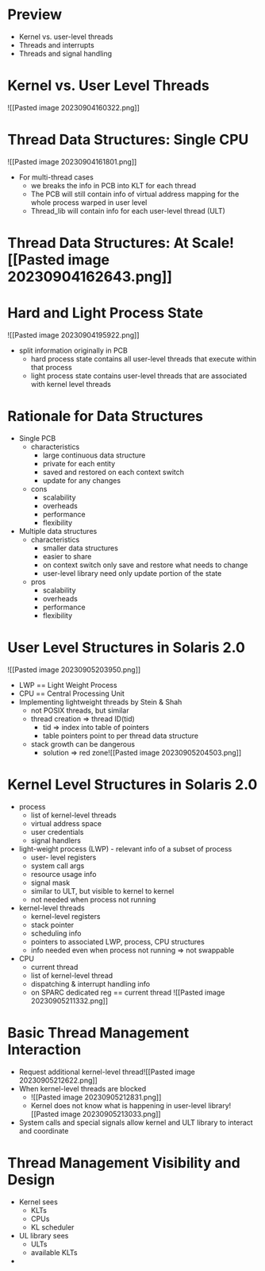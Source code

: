# Preview
- Kernel vs. user-level threads
- Threads and interrupts
- Threads and signal handling

# Kernel vs. User Level Threads
![[Pasted image 20230904160322.png]]
# Thread Data Structures: Single CPU
![[Pasted image 20230904161801.png]]
- For multi-thread cases
	- we breaks the info in PCB into KLT for each thread
	- The PCB will still contain info of virtual address mapping for the whole process warped in user level
	- Thread_lib will contain info for each user-level thread (ULT)

# Thread Data Structures: At Scale![[Pasted image 20230904162643.png]]
# Hard and Light Process State
![[Pasted image 20230904195922.png]]
- split information originally in PCB
	- hard process state contains all user-level threads that execute within that process
	- light process state contains user-level threads that are associated with kernel level threads
# Rationale for Data Structures
- Single PCB
	- characteristics
		- large continuous data structure
		- private for each entity
		- saved and restored on each context switch
		- update for any changes
	- cons
		- scalability
		- overheads
		- performance
		- flexibility
- Multiple data structures
	- characteristics
		- smaller data structures
		- easier to share
		- on context switch only save and restore what needs to change
		- user-level library need only update portion of the state
	- pros
		- scalability
		- overheads
		- performance
		- flexibility
# User Level Structures in Solaris 2.0
![[Pasted image 20230905203950.png]]
- LWP == Light Weight Process
- CPU == Central Processing Unit
- Implementing lightweight threads by Stein & Shah
	- not POSIX threads, but similar
	- thread creation => thread ID(tid)
		- tid => index into table of pointers
		- table pointers point to per thread data structure
	- stack growth can be dangerous
		- solution => red zone![[Pasted image 20230905204503.png]]
# Kernel Level Structures in Solaris 2.0
- process
	- list of kernel-level threads
	- virtual address space
	- user credentials
	- signal handlers
- light-weight process (LWP) - relevant info of a subset of process
	- user- level registers
	- system call args
	- resource usage info
	- signal mask
	- similar to ULT, but visible to kernel to kernel 
	- not needed when process not running
- kernel-level threads
	- kernel-level registers
	- stack pointer
	- scheduling info
	- pointers to associated LWP, process, CPU structures
	- info needed even when process not running => not swappable
- CPU
	- current thread
	- list of kernel-level thread
	- dispatching & interrupt handling info
	- on SPARC dedicated reg == current thread
![[Pasted image 20230905211332.png]]
# Basic Thread Management Interaction
- Request additional kernel-level thread![[Pasted image 20230905212622.png]]
- When kernel-level threads are blocked
	- ![[Pasted image 20230905212831.png]]
	- Kernel does not know what is happening in user-level library![[Pasted image 20230905213033.png]] 
- System calls and special signals allow kernel and ULT library to interact and coordinate
# Thread Management Visibility and Design
- Kernel sees
	- KLTs
	- CPUs
	- KL scheduler
- UL library sees
	- ULTs
	- available KLTs
-  
